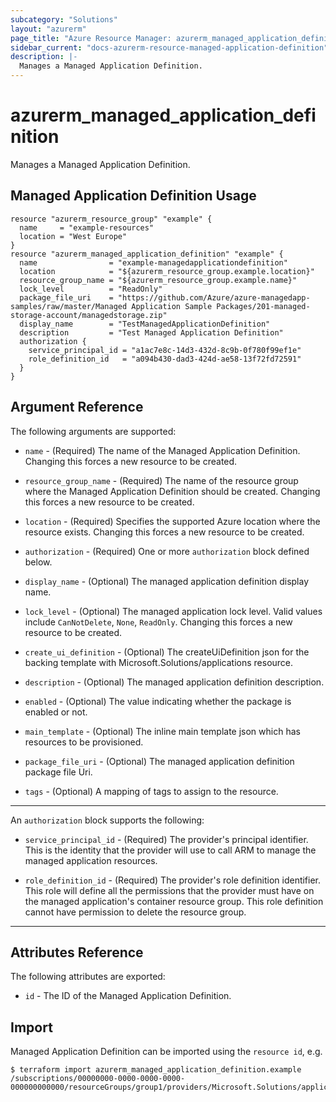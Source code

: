```yaml
---
subcategory: "Solutions"
layout: "azurerm"
page_title: "Azure Resource Manager: azurerm_managed_application_definition"
sidebar_current: "docs-azurerm-resource-managed-application-definition"
description: |-
  Manages a Managed Application Definition.
---
```


# azurerm_managed_application_definition

Manages a Managed Application Definition.

## Managed Application Definition Usage

```hcl
resource "azurerm_resource_group" "example" {
  name     = "example-resources"
  location = "West Europe"
}
resource "azurerm_managed_application_definition" "example" {
  name                = "example-managedapplicationdefinition"
  location            = "${azurerm_resource_group.example.location}"
  resource_group_name = "${azurerm_resource_group.example.name}"
  lock_level          = "ReadOnly"
  package_file_uri    = "https://github.com/Azure/azure-managedapp-samples/raw/master/Managed Application Sample Packages/201-managed-storage-account/managedstorage.zip"
  display_name        = "TestManagedApplicationDefinition"
  description         = "Test Managed Application Definition"
  authorization {
    service_principal_id = "a1ac7e8c-14d3-432d-8c9b-0f780f99ef1e"
    role_definition_id   = "a094b430-dad3-424d-ae58-13f72fd72591"
  }
}
```

## Argument Reference

The following arguments are supported:

* `name` - (Required) The name of the Managed Application Definition. Changing this forces a new resource to be created.

* `resource_group_name` - (Required) The name of the resource group where the Managed Application Definition should be created. Changing this forces a new resource to be created.

* `location` - (Required) Specifies the supported Azure location where the resource exists. Changing this forces a new resource to be created.

* `authorization` - (Required) One or more `authorization` block defined below.

* `display_name` - (Optional) The managed application definition display name.

* `lock_level` - (Optional) The managed application lock level. Valid values include `CanNotDelete`, `None`, `ReadOnly`. Changing this forces a new resource to be created.

* `create_ui_definition` - (Optional) The createUiDefinition json for the backing template with Microsoft.Solutions/applications resource.

* `description` - (Optional) The managed application definition description.

* `enabled` - (Optional) The value indicating whether the package is enabled or not.

* `main_template` - (Optional) The inline main template json which has resources to be provisioned.

* `package_file_uri` - (Optional) The managed application definition package file Uri.

* `tags` - (Optional) A mapping of tags to assign to the resource.

---

An `authorization` block supports the following:

* `service_principal_id` - (Required) The provider's principal identifier. This is the identity that the provider will use to call ARM to manage the managed application resources.

* `role_definition_id` - (Required) The provider's role definition identifier. This role will define all the permissions that the provider must have on the managed application's container resource group. This role definition cannot have permission to delete the resource group.

---

## Attributes Reference

The following attributes are exported:

* `id` - The ID of the Managed Application Definition.

## Import

Managed Application Definition can be imported using the `resource id`, e.g.

```shell
$ terraform import azurerm_managed_application_definition.example /subscriptions/00000000-0000-0000-0000-000000000000/resourceGroups/group1/providers/Microsoft.Solutions/applicationDefinitions/appDefinition1
```
